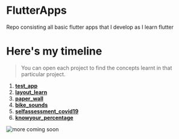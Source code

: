 # FlutterApps
Repo consisting all basic flutter apps that I develop as I learn flutter

# Here's my timeline

>You can open each project to find the concepts learnt in that particular project.

1. [**test_app**](https://github.com/AthreshK/FlutterApps/tree/master/test_app)
2. [**layout_learn**](https://github.com/AthreshK/FlutterApps/tree/master/layout_learn)
3. [**paper_wall**](https://github.com/AthreshK/FlutterApps/tree/master/paper_wall)
4. [**bike_sounds**](https://github.com/AthreshK/FlutterApps/tree/master/bike_sounds)
5. [**selfassessment_covid19**](https://github.com/AthreshK/FlutterApps/tree/master/selfassessment_covid19)
6. [**knowyour_percentage**](https://github.com/AthreshK/FlutterApps/tree/master/knowyour_percentage)

![more coming soon](https://i.ibb.co/qrmBT0m/more-coming.png)
